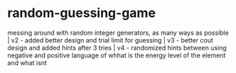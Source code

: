 # random-guessing-game
messing around with random integer generators, as many ways as possible
| v2 - added better design and trial limit for guessing
| v3 - better cout design and added hints after 3 tries
| v4 - randomized hints between using negative and positive language of whhat is the energy level of the element and what isnt
